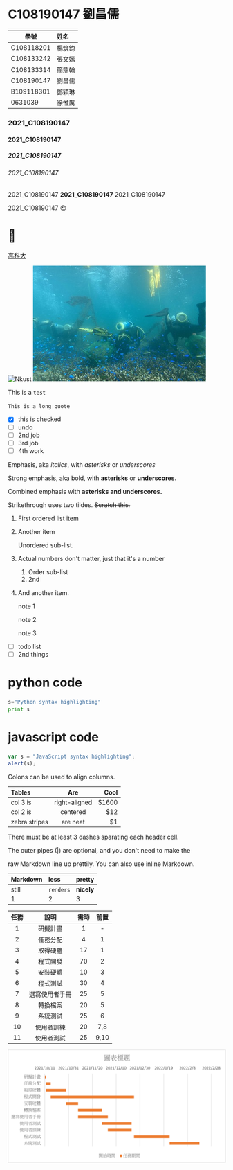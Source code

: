 # C108190147 劉昌儒

學號           | 姓名   
------------|:-----
C108118201  | 楊筑鈞
C108133242  | 張文嫣
C108133314  | 簡鼎翰
C108190147  | 劉昌儒
B109118301  | 鄧穎琳
0631039     | 徐惟厲


### 2021_C108190147

#### 2021_C108190147

##### 2021_C108190147

###### 2021_C108190147

2021_C108190147 **2021_C108190147** 2021_C108190147

2021_C108190147 😍 
# 🐛

[高科大](https://www.nkust.edu.tw/)

![Nkust](https://www.nkust.edu.tw/var/file/0/1000/img/513/182513897.png "NKUST")
![fig](nkust.jpg "海底風光")

This is a  ` test `

```This is a long quote```

- [x] this is checked
- [ ] undo
- [ ] 2nd job
- [ ] 3rd job
- [ ] 4th work

Emphasis, aka *italics*, with *asterisks* or *underscores*

Strong emphasis, aka bold, with **asterisks** or **underscores.**

Combined emphasis with **asterisks and underscores.**

Strikethrough uses two tildes. ~~Scratch this.~~

1. First ordered list item

2. Another item

   Unordered sub-list.

3. Actual numbers don't matter, just that it's a number

   1. Order sub-list
   2. 2nd

4. And another item.
   
    note 1

    note 2

    note 3

- [ ] todo list
- [ ] 2nd things

# python code

```python
s="Python syntax highlighting"
print s
```

# javascript code 

```javascript
var s = "JavaScript syntax highlighting";
alert(s);
```

Colons can be used to align columns.

| Tables        |      Are      |  Cool |
| :------------ | :-----------: | ----: |
| col 3 is      | right-aligned | $1600 |
| col 2 is      |   centered    |   $12 |
| zebra stripes |   are neat    |    $1 |

There must be at least 3 dashes sparating each header cell.

The outer pipes (|) are optional, and you don't need to make the

raw Markdown line up prettily. You can also use inline Markdown.

| Markdown | less      | pretty     |
| :------- | :-------- | :--------- |
| still    | `renders` | **nicely** |
| 1        | 2         | 3          |

| 任務  |      說明      | 需時  | 前置  |
| :---: | :------------: | :---: | :---: |
|   1   |    研擬計畫    |   1   |   -   |
|   2   |    任務分配    |   4   |   1   |
|   3   |    取得硬體    |  17   |   1   |
|   4   |    程式開發    |  70   |   2   |
|   5   |    安裝硬體    |  10   |   3   |
|   6   |    程式測試    |  30   |   4   |
|   7   | 選寫使用者手冊 |  25   |   5   |
|   8   |    轉換檔案    |  20   |   5   |
|   9   |    系統測試    |  25   |   6   |
|  10   |   使用者訓練   |  20   |  7,8  |
|  11   |   使用者測試   |  25   | 9,10  |

![img](https://github.com/backandyou/2021_C108190147/blob/main/%E7%94%98%E7%89%B9%E5%9C%96.png "img") 

